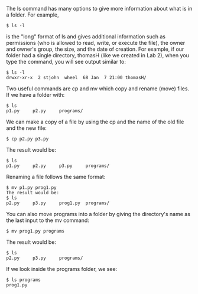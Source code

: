 The ls command has many options to give more information about what is in a folder. For example,
```
$ ls -l
```
is the "long" format of ls and gives additional information such as permissions (who is allowed to read, write, or execute the file), the owner and owner's group, the size, and the date of creation. For example, if our folder had a single directory, thomasH (like we created in Lab 2), when you type the command, you will see output similar to:
```
$ ls -l
drwxr-xr-x  2 stjohn  wheel  68 Jan  7 21:00 thomasH/
```
Two useful commands are cp and mv which copy and rename (move) files. If we have a folder with:
```
$ ls
p1.py     p2.py     programs/
```
We can make a copy of a file by using the cp and the name of the old file and the new file:
```
$ cp p2.py p3.py
```
The result would be:
```
$ ls
p1.py     p2.py     p3.py     programs/
```
Renaming a file follows the same format:
```
$ mv p1.py prog1.py
The result would be:
$ ls
p2.py     p3.py     prog1.py  programs/
```
You can also move programs into a folder by giving the directory's name as the last input to the mv command:
```
$ mv prog1.py programs
```
The result would be:
```
$ ls
p2.py     p3.py     programs/
```
If we look inside the programs folder, we see:
```
$ ls programs
prog1.py
```